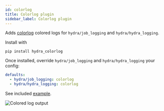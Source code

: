 ```yaml
---
id: colorlog
title: Colorlog plugin
sidebar_label: Colorlog plugin
---
```

Adds <a class="external" href="https://github.com/borntyping/python-colorlog" target="_blank">colorlog</a> colored logs for `hydra/job_logging` and `hydra/hydra_logging`.

Install with 
```
pip install hydra_colorlog
```

Once installed, override `hydra/job_logging` and `hydra/hydra_logging` your config:

```yaml
defaults:
  - hydra/job_logging: colorlog
  - hydra/hydra_logging: colorlog
```

See included [example](https://github.com/facebookresearch/hydra/tree/master/plugins/hydra_colorlog/example).
 
![Colored log output](../../plugins/colorlog/colorlog.png)
